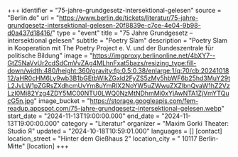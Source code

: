 +++
identifier = "75-jahre-grundgesetz-intersektional-gelesen"
source = "Berlin.de"
url = "https://www.berlin.de/tickets/literatur/75-jahre-grundgesetz-intersektional-gelesen-20f8839e-c7ce-4e04-9b98-d0a437d18416/"
type = "event"
title = "75 Jahre Grundgesetz – intersektional gelesen"
subtitle = "Poetry Slam"
description = "Poetry Slam in Kooperation mit The Poetry Project e. V. und der Bundeszentrale für politische Bildung"
image = "https://imgproxy.berlinonline.net/4bXY7--GtZ5NaVvUr2cdSdCmVvZAg4MLhnFxat5bazs/resizing_type:fill-down/width:480/height:360/gravity:fp:0.5:0.38/enlarge:1/q:70/cb:2024101812/aHR0cHM6Ly9wb3B1bGEtbWlkZGxld2FyZS5zMy5hbWF6b25hd3MuY29tL2JvLW1pZGRsZXdhcmUvYm8uYmRlX2NoYW5uZWwuZXZlbnQvaW1hZ2VzLzI0Mi82Yzg4ZDY5MC00NTU0LWQ0NzMtNDhmMi0xYjAwNTA1ZjVmYTQucG5n.jpg"
image_bucket = "https://storage.googleapis.com/fem-readup.appspot.com/75-jahre-grundgesetz-intersektional-gelesen.webp"
start_date = "2024-11-13T19:00:00.000"
end_date = "2024-11-13T19:00:00.000"
category = "Literatur"
organizer = "Maxim Gorki Theater: Studio Я"
updated = "2024-10-18T10:59:01.000"
languages = []
[contact]
location_street = "Hinter dem Gießhaus 2"
location_city = " 10117 Berlin-Mitte"
[location]
+++